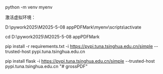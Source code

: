 python -m venv myenv


激活虚拟环境：


D:\pywork2025\M2025-5-08 appPDFMark\myenv\scripts\activate

cd D:\pywork2025\M2025-5-08 appPDFMark


pip install -r requirements.txt -i https://pypi.tuna.tsinghua.edu.cn/simple --trusted-host pypi.tuna.tsinghua.edu.cn


pip install flask -i https://pypi.tuna.tsinghua.edu.cn/simple --trusted-host pypi.tuna.tsinghua.edu.cn
"# grossPDF" 
